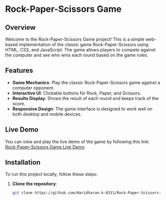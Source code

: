 # Rock-Paper-Scissors Game

## Overview

Welcome to the Rock-Paper-Scissors Game project! This is a simple web-based implementation of the classic game Rock-Paper-Scissors using HTML, CSS, and JavaScript. The game allows players to compete against the computer and see who wins each round based on the game rules.

## Features

- **Game Mechanics**: Play the classic Rock-Paper-Scissors game against a computer opponent.
- **Interactive UI**: Clickable buttons for Rock, Paper, and Scissors.
- **Results Display**: Shows the result of each round and keeps track of the score.
- **Responsive Design**: The game interface is designed to work well on both desktop and mobile devices.

## Live Demo

You can view and play the live demo of the game by following this link: [Rock-Paper-Scissors Game Live Demo](https://haridharan-k-0311.github.io/Rock-Paper-Scissors--html-css-js-/)

## Installation

To run this project locally, follow these steps:

1. **Clone the repository**:
   ```bash
   git clone https://github.com/Haridharan-k-0311/Rock-Paper-Scissors--html-css-js-.git
